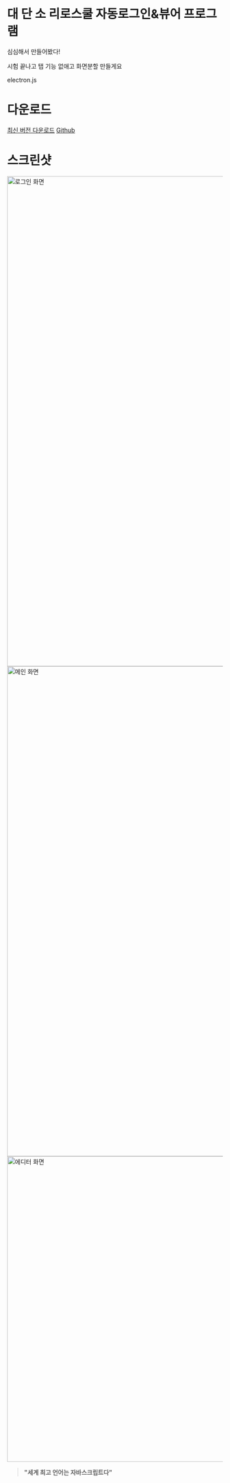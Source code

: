 
# 대 단 소 리로스쿨 자동로그인&뷰어 프로그램
심심해서 만들어봤다!

시험 끝나고 탭 기능 없애고 화면분할 만들게요

electron.js

# 다운로드
[최신 버전 다운로드](https://github.com/jxheum/riroschool_electron/releases/latest)
[Github](https://github.com/jxheum/riroschool_electron)


# 스크린샷
<img width="1142" alt="로그인 화면" src="https://github.com/user-attachments/assets/df1d6a65-aa5c-43a8-925d-a910b890fbf6" />
<img width="1142" alt="메인 화면" src="https://github.com/user-attachments/assets/0865177b-0ef6-4c62-b107-8ee704b8e382" />
<img width="712" alt="에디터 화면" src="https://github.com/user-attachments/assets/29cdd854-7dab-4ec6-ac6a-036ff9c3e53f" />


> __"세계 최고 언어는 자바스크립트다"__
